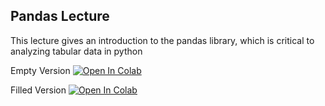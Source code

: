 ## Pandas Lecture

This lecture gives an introduction to the pandas library, which is critical to analyzing tabular data in python


Empty Version
[![Open In Colab](https://colab.research.google.com/assets/colab-badge.svg)](https://colab.research.google.com/github/bharris12/URP_2021_Programming_Course/blob/main/lecture_5/5_pandas_cont_statistics.ipynb)



Filled Version
[![Open In Colab](https://colab.research.google.com/assets/colab-badge.svg)](https://colab.research.google.com/github/bharris12/URP_2021_Programming_Course/blob/main/lecture_5/5_pandas_cont_statistics_filled.ipynb)
